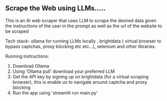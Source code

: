 ## Scrape the Web using LLMs.....

This is an AI web scraper that uses LLM to scrape the desired data given the instructions of the user in the prompt as well as the url of the website to be scraped

Tech stack-
ollama for running LLMs locally , brightdata ( virtual  browser to bypass captchas, proxy blocking etc etc...), selenium and other libraries.


Running instructions:

1. Download Ollama
2. Using 'Ollama pull' download your preferred LLM
3. Get the API key by signing up on brightdata (for a virtual scraping browser), this is enable us to navigate around captcha and proxy blocking
4. Run the app using 'streamlit run main.py'
